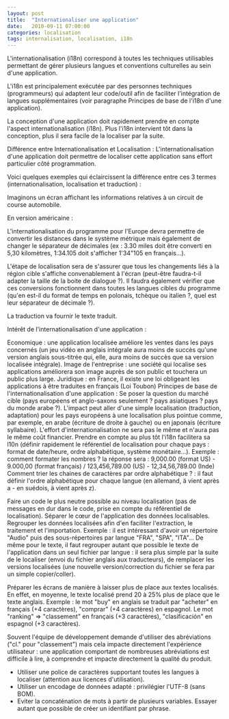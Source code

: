 ```yaml
---
layout: post
title:  "Internationaliser une application"
date:   2010-09-11 07:00:00
categories: localisation
tags: internalisation, localisation, i18n
---
```


L'internationalisation (i18n) correspond à toutes les techniques utilisables permettant de gérer plusieurs langues et
conventions culturelles au sein d'une application.

L'i18n est principalement exécutée par des personnes techniques (programmeurs) qui adaptent leur code/outil afin de
faciliter l'intégration de langues supplémentaires (voir paragraphe Principes de base de l'i18n d'une application).

La conception d'une application doit rapidement prendre en compte l'aspect internationalisation (i18n). Plus l'i18n
intervient tôt dans la conception, plus il sera facile de la localiser par la suite.

Différence entre Internationalisation et Localisation :
L'internationalisation d'une application doit permettre de localiser cette application sans effort particulier côté
programmation.

Voici quelques exemples qui éclaircissent la différence entre ces 3 termes (internationalisation, localisation et
traduction) :

Imaginons un écran affichant les informations relatives à un circuit de course automobile.

En version américaine :

L'internationalisation du programme pour l'Europe devra permettre de convertir les distances dans le système métrique
mais également de changer le séparateur de décimales (ex : 3.30 miles doit être converti en 5,30 kilomètres, 1:34.105
doit s'afficher 1'34"105 en français...).

L'étape de localisation sera de s'assurer que tous les changements liés à la région cible s'affiche convenablement à
l'écran (peut-être faudra-t-il adapter la taille de la boite de dialogue ?). Il faudra également vérifier que ces
conversions fonctionnent dans toutes les langues cibles du programme (qu'en est-il du format de temps en polonais,
tchèque ou italien ?, quel est leur séparateur de décimale ?).

La traduction va fournir le texte traduit.

Intérêt de l'internationalisation d'une application :

Economique : une application localisée améliore les ventes dans les pays concernés (un jeu vidéo en anglais intégrale
aura moins de succès qu'une version anglais sous-titrée qui, elle, aura moins de succès que sa version localisée intégrale).
Image de l'entreprise : une société qui localise ses applications améliorera son image auprès de son public et touchera
un public plus large.
Juridique : en France, il existe une loi obligeant les applications à être traduites en français (Loi Toubon)
Principes de base de l'internationalisation d'une application :
Se poser la question du marché cible (pays européens et anglo-saxons seulement ? pays asiatiques ? pays du monde arabe
?). L'impact peut aller d'une simple localisation (traduction, adaptation) pour les pays européens à une localisation
plus pointue comme, par exemple, en arabe (écriture de droite à gauche) ou en japonais (écriture syllabaire). L'effort
d'internationalisation ne sera pas le même et n'aura pas le même coût financier.
Prendre en compte au plus tôt l'i18n facilitera sa l10n (définir rapidement le référentiel de localisation pour chaque
pays : format de date/heure, ordre alphabétique, système monétaire...).
Exemple : comment formater les nombres ? la réponse sera : 9,000.00 (format US) - 9.000,00 (format français) /
123,456,789.00 (US) - 12,34,56,789.00 (Inde)
Comment trier les chaines de caractères par ordre alphabétique ? : il faut définir l'ordre alphabétique pour chaque
langue (en allemand, ä vient après a - en suédois, ä vient après z).

Faire un code le plus neutre possible au niveau localisation (pas de messages en dur dans le code, prise en compte du
référentiel de localisation).
Séparer le cœur de l'application des données localisables.
Regrouper les données localisées afin d'en faciliter l'extraction, le traitement et l'importation.
Exemple : il est intéressant d'avoir un répertoire "Audio" puis des sous-répertoires par langue "FRA", "SPA", "ITA"...
De même pour le texte, il faut regrouper autant que possible le texte de l'application dans un seul fichier par langue :
 il sera plus simple par la suite de le localiser (envoi du fichier anglais aux traducteurs), de remplacer les versions
 localisées (une nouvelle version/correction du fichier se fera par un simple copier/coller).

Préparer les écrans de manière à laisser plus de place aux textes localisés. En effet, en moyenne, le texte localisé
prend 20 à 25% plus de place que le texte anglais.
Exemple : le mot "buy" en anglais se traduit par "acheter" en français (+4 caractères), "comprar" (+4 caractères) en
espagnol. Le mot "ranking" => "classement" en français (+3 caractères), "clasificación" en espagnol (+3 caractères).

Souvent l'équipe de développement demande d'utiliser des abréviations ("cl." pour "classement") mais cela impacte
directement l'expérience utilisateur : une application comportant de nombreuses abréviations est difficile à lire, à
comprendre et impacte directement la qualité du produit.

- Utiliser une police de caractères supportant toutes les langues à localiser (attention aux licences d'utilisation).
- Utiliser un encodage de données adapté : privilégier l'UTF-8 (sans BOM).
- Eviter la concaténation de mots à partir de plusieurs variables. Essayer autant que possible de créer un identifiant
par phrase.